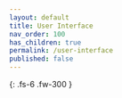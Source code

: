 ```yaml
---
layout: default
title: User Interface
nav_order: 100
has_children: true
permalink: /user-interface
published: false
---
```


{: .fs-6 .fw-300 }
